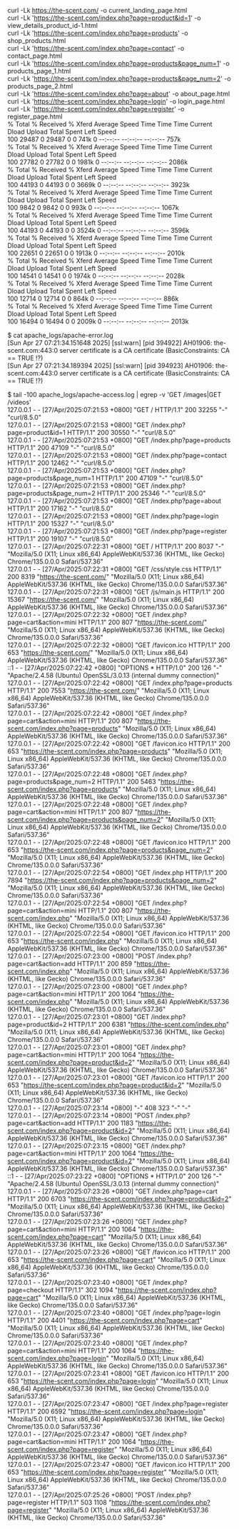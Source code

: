  curl -Lk https://the-scent.com/ -o current_landing_page.html          
curl -Lk 'https://the-scent.com/index.php?page=product&id=1' -o view_details_product_id-1.html          
curl -Lk 'https://the-scent.com/index.php?page=products' -o shop_products.html          
curl -Lk 'https://the-scent.com/index.php?page=contact' -o contact_page.html          
curl -Lk 'https://the-scent.com/index.php?page=products&page_num=1' -o products_page_1.html          
curl -Lk 'https://the-scent.com/index.php?page=products&page_num=2' -o products_page_2.html    
curl -Lk 'https://the-scent.com/index.php?page=about' -o about_page.html    
curl -Lk 'https://the-scent.com/index.php?page=login' -o login_page.html  
curl -Lk 'https://the-scent.com/index.php?page=register' -o register_page.html  
  % Total    % Received % Xferd  Average Speed   Time    Time     Time  Current  
                                 Dload  Upload   Total   Spent    Left  Speed  
100 29487    0 29487    0     0   741k      0 --:--:-- --:--:-- --:--:--  757k  
  % Total    % Received % Xferd  Average Speed   Time    Time     Time  Current  
                                 Dload  Upload   Total   Spent    Left  Speed  
100 27782    0 27782    0     0  1981k      0 --:--:-- --:--:-- --:--:-- 2086k  
  % Total    % Received % Xferd  Average Speed   Time    Time     Time  Current  
                                 Dload  Upload   Total   Spent    Left  Speed  
100 44193    0 44193    0     0  3669k      0 --:--:-- --:--:-- --:--:-- 3923k  
  % Total    % Received % Xferd  Average Speed   Time    Time     Time  Current  
                                 Dload  Upload   Total   Spent    Left  Speed  
100  9842    0  9842    0     0   993k      0 --:--:-- --:--:-- --:--:-- 1067k  
  % Total    % Received % Xferd  Average Speed   Time    Time     Time  Current  
                                 Dload  Upload   Total   Spent    Left  Speed  
100 44193    0 44193    0     0  3524k      0 --:--:-- --:--:-- --:--:-- 3596k  
  % Total    % Received % Xferd  Average Speed   Time    Time     Time  Current  
                                 Dload  Upload   Total   Spent    Left  Speed  
100 22651    0 22651    0     0  1913k      0 --:--:-- --:--:-- --:--:-- 2010k  
  % Total    % Received % Xferd  Average Speed   Time    Time     Time  Current  
                                 Dload  Upload   Total   Spent    Left  Speed  
100 14541    0 14541    0     0  1974k      0 --:--:-- --:--:-- --:--:-- 2028k  
  % Total    % Received % Xferd  Average Speed   Time    Time     Time  Current  
                                 Dload  Upload   Total   Spent    Left  Speed  
100 12714    0 12714    0     0   864k      0 --:--:-- --:--:-- --:--:--  886k  
  % Total    % Received % Xferd  Average Speed   Time    Time     Time  Current  
                                 Dload  Upload   Total   Spent    Left  Speed  
100 16494    0 16494    0     0  2009k      0 --:--:-- --:--:-- --:--:-- 2013k  
  
$ cat apache_logs/apache-error.log  
[Sun Apr 27 07:21:34.151648 2025] [ssl:warn] [pid 394922] AH01906: the-scent.com:443:0 server certificate is a CA certificate (BasicConstraints: CA == TRUE !?)  
[Sun Apr 27 07:21:34.189394 2025] [ssl:warn] [pid 394923] AH01906: the-scent.com:443:0 server certificate is a CA certificate (BasicConstraints: CA == TRUE !?)  
  
$ tail -100 apache_logs/apache-access.log | egrep -v 'GET \/images|GET \/videos'  
127.0.0.1 - - [27/Apr/2025:07:21:53 +0800] "GET / HTTP/1.1" 200 32255 "-" "curl/8.5.0"  
127.0.0.1 - - [27/Apr/2025:07:21:53 +0800] "GET /index.php?page=product&id=1 HTTP/1.1" 200 30550 "-" "curl/8.5.0"  
127.0.0.1 - - [27/Apr/2025:07:21:53 +0800] "GET /index.php?page=products HTTP/1.1" 200 47109 "-" "curl/8.5.0"  
127.0.0.1 - - [27/Apr/2025:07:21:53 +0800] "GET /index.php?page=contact HTTP/1.1" 200 12462 "-" "curl/8.5.0"  
127.0.0.1 - - [27/Apr/2025:07:21:53 +0800] "GET /index.php?page=products&page_num=1 HTTP/1.1" 200 47109 "-" "curl/8.5.0"  
127.0.0.1 - - [27/Apr/2025:07:21:53 +0800] "GET /index.php?page=products&page_num=2 HTTP/1.1" 200 25346 "-" "curl/8.5.0"  
127.0.0.1 - - [27/Apr/2025:07:21:53 +0800] "GET /index.php?page=about HTTP/1.1" 200 17162 "-" "curl/8.5.0"  
127.0.0.1 - - [27/Apr/2025:07:21:53 +0800] "GET /index.php?page=login HTTP/1.1" 200 15327 "-" "curl/8.5.0"  
127.0.0.1 - - [27/Apr/2025:07:21:53 +0800] "GET /index.php?page=register HTTP/1.1" 200 19107 "-" "curl/8.5.0"  
127.0.0.1 - - [27/Apr/2025:07:22:31 +0800] "GET / HTTP/1.1" 200 8037 "-" "Mozilla/5.0 (X11; Linux x86_64) AppleWebKit/537.36 (KHTML, like Gecko) Chrome/135.0.0.0 Safari/537.36"  
127.0.0.1 - - [27/Apr/2025:07:22:31 +0800] "GET /css/style.css HTTP/1.1" 200 8319 "https://the-scent.com/" "Mozilla/5.0 (X11; Linux x86_64) AppleWebKit/537.36 (KHTML, like Gecko) Chrome/135.0.0.0 Safari/537.36"  
127.0.0.1 - - [27/Apr/2025:07:22:31 +0800] "GET /js/main.js HTTP/1.1" 200 15367 "https://the-scent.com/" "Mozilla/5.0 (X11; Linux x86_64) AppleWebKit/537.36 (KHTML, like Gecko) Chrome/135.0.0.0 Safari/537.36"  
127.0.0.1 - - [27/Apr/2025:07:22:32 +0800] "GET /index.php?page=cart&action=mini HTTP/1.1" 200 807 "https://the-scent.com/" "Mozilla/5.0 (X11; Linux x86_64) AppleWebKit/537.36 (KHTML, like Gecko) Chrome/135.0.0.0 Safari/537.36"  
127.0.0.1 - - [27/Apr/2025:07:22:32 +0800] "GET /favicon.ico HTTP/1.1" 200 653 "https://the-scent.com/" "Mozilla/5.0 (X11; Linux x86_64) AppleWebKit/537.36 (KHTML, like Gecko) Chrome/135.0.0.0 Safari/537.36"  
::1 - - [27/Apr/2025:07:22:42 +0800] "OPTIONS * HTTP/1.0" 200 126 "-" "Apache/2.4.58 (Ubuntu) OpenSSL/3.0.13 (internal dummy connection)"  
127.0.0.1 - - [27/Apr/2025:07:22:42 +0800] "GET /index.php?page=products HTTP/1.1" 200 7553 "https://the-scent.com/" "Mozilla/5.0 (X11; Linux x86_64) AppleWebKit/537.36 (KHTML, like Gecko) Chrome/135.0.0.0 Safari/537.36"  
127.0.0.1 - - [27/Apr/2025:07:22:42 +0800] "GET /index.php?page=cart&action=mini HTTP/1.1" 200 807 "https://the-scent.com/index.php?page=products" "Mozilla/5.0 (X11; Linux x86_64) AppleWebKit/537.36 (KHTML, like Gecko) Chrome/135.0.0.0 Safari/537.36"  
127.0.0.1 - - [27/Apr/2025:07:22:42 +0800] "GET /favicon.ico HTTP/1.1" 200 653 "https://the-scent.com/index.php?page=products" "Mozilla/5.0 (X11; Linux x86_64) AppleWebKit/537.36 (KHTML, like Gecko) Chrome/135.0.0.0 Safari/537.36"  
127.0.0.1 - - [27/Apr/2025:07:22:48 +0800] "GET /index.php?page=products&page_num=2 HTTP/1.1" 200 5463 "https://the-scent.com/index.php?page=products" "Mozilla/5.0 (X11; Linux x86_64) AppleWebKit/537.36 (KHTML, like Gecko) Chrome/135.0.0.0 Safari/537.36"  
127.0.0.1 - - [27/Apr/2025:07:22:48 +0800] "GET /index.php?page=cart&action=mini HTTP/1.1" 200 807 "https://the-scent.com/index.php?page=products&page_num=2" "Mozilla/5.0 (X11; Linux x86_64) AppleWebKit/537.36 (KHTML, like Gecko) Chrome/135.0.0.0 Safari/537.36"  
127.0.0.1 - - [27/Apr/2025:07:22:48 +0800] "GET /favicon.ico HTTP/1.1" 200 653 "https://the-scent.com/index.php?page=products&page_num=2" "Mozilla/5.0 (X11; Linux x86_64) AppleWebKit/537.36 (KHTML, like Gecko) Chrome/135.0.0.0 Safari/537.36"  
127.0.0.1 - - [27/Apr/2025:07:22:54 +0800] "GET /index.php HTTP/1.1" 200 7894 "https://the-scent.com/index.php?page=products&page_num=2" "Mozilla/5.0 (X11; Linux x86_64) AppleWebKit/537.36 (KHTML, like Gecko) Chrome/135.0.0.0 Safari/537.36"  
127.0.0.1 - - [27/Apr/2025:07:22:54 +0800] "GET /index.php?page=cart&action=mini HTTP/1.1" 200 807 "https://the-scent.com/index.php" "Mozilla/5.0 (X11; Linux x86_64) AppleWebKit/537.36 (KHTML, like Gecko) Chrome/135.0.0.0 Safari/537.36"  
127.0.0.1 - - [27/Apr/2025:07:22:54 +0800] "GET /favicon.ico HTTP/1.1" 200 653 "https://the-scent.com/index.php" "Mozilla/5.0 (X11; Linux x86_64) AppleWebKit/537.36 (KHTML, like Gecko) Chrome/135.0.0.0 Safari/537.36"  
127.0.0.1 - - [27/Apr/2025:07:23:00 +0800] "POST /index.php?page=cart&action=add HTTP/1.1" 200 859 "https://the-scent.com/index.php" "Mozilla/5.0 (X11; Linux x86_64) AppleWebKit/537.36 (KHTML, like Gecko) Chrome/135.0.0.0 Safari/537.36"  
127.0.0.1 - - [27/Apr/2025:07:23:00 +0800] "GET /index.php?page=cart&action=mini HTTP/1.1" 200 1064 "https://the-scent.com/index.php" "Mozilla/5.0 (X11; Linux x86_64) AppleWebKit/537.36 (KHTML, like Gecko) Chrome/135.0.0.0 Safari/537.36"  
127.0.0.1 - - [27/Apr/2025:07:23:01 +0800] "GET /index.php?page=product&id=2 HTTP/1.1" 200 6381 "https://the-scent.com/index.php" "Mozilla/5.0 (X11; Linux x86_64) AppleWebKit/537.36 (KHTML, like Gecko) Chrome/135.0.0.0 Safari/537.36"  
127.0.0.1 - - [27/Apr/2025:07:23:01 +0800] "GET /index.php?page=cart&action=mini HTTP/1.1" 200 1064 "https://the-scent.com/index.php?page=product&id=2" "Mozilla/5.0 (X11; Linux x86_64) AppleWebKit/537.36 (KHTML, like Gecko) Chrome/135.0.0.0 Safari/537.36"  
127.0.0.1 - - [27/Apr/2025:07:23:01 +0800] "GET /favicon.ico HTTP/1.1" 200 653 "https://the-scent.com/index.php?page=product&id=2" "Mozilla/5.0 (X11; Linux x86_64) AppleWebKit/537.36 (KHTML, like Gecko) Chrome/135.0.0.0 Safari/537.36"  
127.0.0.1 - - [27/Apr/2025:07:23:14 +0800] "-" 408 323 "-" "-"  
127.0.0.1 - - [27/Apr/2025:07:23:14 +0800] "POST /index.php?page=cart&action=add HTTP/1.1" 200 1183 "https://the-scent.com/index.php?page=product&id=2" "Mozilla/5.0 (X11; Linux x86_64) AppleWebKit/537.36 (KHTML, like Gecko) Chrome/135.0.0.0 Safari/537.36"  
127.0.0.1 - - [27/Apr/2025:07:23:15 +0800] "GET /index.php?page=cart&action=mini HTTP/1.1" 200 1064 "https://the-scent.com/index.php?page=product&id=2" "Mozilla/5.0 (X11; Linux x86_64) AppleWebKit/537.36 (KHTML, like Gecko) Chrome/135.0.0.0 Safari/537.36"  
::1 - - [27/Apr/2025:07:23:22 +0800] "OPTIONS * HTTP/1.0" 200 126 "-" "Apache/2.4.58 (Ubuntu) OpenSSL/3.0.13 (internal dummy connection)"  
127.0.0.1 - - [27/Apr/2025:07:23:26 +0800] "GET /index.php?page=cart HTTP/1.1" 200 6703 "https://the-scent.com/index.php?page=product&id=2" "Mozilla/5.0 (X11; Linux x86_64) AppleWebKit/537.36 (KHTML, like Gecko) Chrome/135.0.0.0 Safari/537.36"  
127.0.0.1 - - [27/Apr/2025:07:23:26 +0800] "GET /index.php?page=cart&action=mini HTTP/1.1" 200 1064 "https://the-scent.com/index.php?page=cart" "Mozilla/5.0 (X11; Linux x86_64) AppleWebKit/537.36 (KHTML, like Gecko) Chrome/135.0.0.0 Safari/537.36"  
127.0.0.1 - - [27/Apr/2025:07:23:26 +0800] "GET /favicon.ico HTTP/1.1" 200 653 "https://the-scent.com/index.php?page=cart" "Mozilla/5.0 (X11; Linux x86_64) AppleWebKit/537.36 (KHTML, like Gecko) Chrome/135.0.0.0 Safari/537.36"  
127.0.0.1 - - [27/Apr/2025:07:23:40 +0800] "GET /index.php?page=checkout HTTP/1.1" 302 1094 "https://the-scent.com/index.php?page=cart" "Mozilla/5.0 (X11; Linux x86_64) AppleWebKit/537.36 (KHTML, like Gecko) Chrome/135.0.0.0 Safari/537.36"  
127.0.0.1 - - [27/Apr/2025:07:23:40 +0800] "GET /index.php?page=login HTTP/1.1" 200 4401 "https://the-scent.com/index.php?page=cart" "Mozilla/5.0 (X11; Linux x86_64) AppleWebKit/537.36 (KHTML, like Gecko) Chrome/135.0.0.0 Safari/537.36"  
127.0.0.1 - - [27/Apr/2025:07:23:40 +0800] "GET /index.php?page=cart&action=mini HTTP/1.1" 200 1064 "https://the-scent.com/index.php?page=login" "Mozilla/5.0 (X11; Linux x86_64) AppleWebKit/537.36 (KHTML, like Gecko) Chrome/135.0.0.0 Safari/537.36"  
127.0.0.1 - - [27/Apr/2025:07:23:41 +0800] "GET /favicon.ico HTTP/1.1" 200 653 "https://the-scent.com/index.php?page=login" "Mozilla/5.0 (X11; Linux x86_64) AppleWebKit/537.36 (KHTML, like Gecko) Chrome/135.0.0.0 Safari/537.36"  
127.0.0.1 - - [27/Apr/2025:07:23:47 +0800] "GET /index.php?page=register HTTP/1.1" 200 6592 "https://the-scent.com/index.php?page=login" "Mozilla/5.0 (X11; Linux x86_64) AppleWebKit/537.36 (KHTML, like Gecko) Chrome/135.0.0.0 Safari/537.36"  
127.0.0.1 - - [27/Apr/2025:07:23:47 +0800] "GET /index.php?page=cart&action=mini HTTP/1.1" 200 1064 "https://the-scent.com/index.php?page=register" "Mozilla/5.0 (X11; Linux x86_64) AppleWebKit/537.36 (KHTML, like Gecko) Chrome/135.0.0.0 Safari/537.36"  
127.0.0.1 - - [27/Apr/2025:07:23:47 +0800] "GET /favicon.ico HTTP/1.1" 200 653 "https://the-scent.com/index.php?page=register" "Mozilla/5.0 (X11; Linux x86_64) AppleWebKit/537.36 (KHTML, like Gecko) Chrome/135.0.0.0 Safari/537.36"  
127.0.0.1 - - [27/Apr/2025:07:25:26 +0800] "POST /index.php?page=register HTTP/1.1" 503 1108 "https://the-scent.com/index.php?page=register" "Mozilla/5.0 (X11; Linux x86_64) AppleWebKit/537.36 (KHTML, like Gecko) Chrome/135.0.0.0 Safari/537.36"  
  
